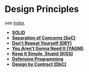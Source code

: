 # Design Principles

see [index](./index.md)

* **[SOLID](./solid.md)**
* **[Separation of Concerns (SoC)](./soc.md)**
* **[Don't Repeat Yourself (DRY)](./dry.md)**
* **[You Aren't Gonna Need It (YAGNI)](./yagni.md)**
* **[Keep It Simple, Stupid (KISS)](./kiss.md)**
* **[Defensive Programming](./defensive-programming.md)**
* **[Design by Contract (DbC)](./design-by-contract.md)**